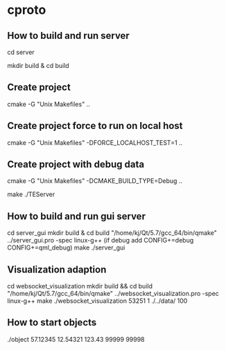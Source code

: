 # cproto

## How to build and run server

cd  server

mkdir build & cd build

## Create project
cmake -G "Unix Makefiles" ..

## Create project force to run on local host
cmake -G "Unix Makefiles" -DFORCE_LOCALHOST_TEST=1 ..

## Create project with debug data
cmake -G "Unix Makefiles" -DCMAKE_BUILD_TYPE=Debug ..


make
./TEServer

## How to build and run gui server
cd server_gui
mkdir build & cd build
"/home/kj/Qt/5.7/gcc_64/bin/qmake" ../server_gui.pro -spec linux-g++ (if debug add CONFIG+=debug CONFIG+=qml_debug)
make
./server_gui

## Visualization adaption
cd websocket_visualization
mkdir build && cd build
"/home/kj/Qt/5.7/gcc_64/bin/qmake" ../websocket_visualization.pro -spec linux-g++
make
./websocket_visualization 53251 1 ./../data/ 100

## How to start objects
./object 57.12345 12.54321 123.43 99999 99998
